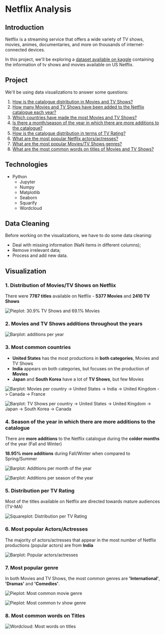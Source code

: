 # Netflix Analysis

## Introduction
Netflix is a streaming service that offers a wide variety of TV shows, movies, animes, documentaries, and more on thousands of internet-connected devices.

In this project, we'll be exploring a [dataset available on kaggle](https://www.kaggle.com/shivamb/netflix-shows) containing the information of tv shows and movies available on US Netflix.

## Project
We'll be using data visualizations to answer some questions:
1. [How is the catalogue distribution in Movies and TV Shows?](#1-Distribution-of-MoviesTV-Shows-on-Netflix)
2. [How many Movies and TV Shows have been added to the Netflix catalogue each year?](#2-Movies-and-TV-Shows-additions-throughout-the-years)
3. [Which countries have made the most Movies and TV Shows?](#3-Most-common-countries)
4. [Is there a month/season of the year in which there are more additions to the catalogue?](#4-Season-of-the-year-in-which-there-are-more-additions-to-the-catalogue)
5. [How is the catalogue distribution in terms of TV Rating?](#5-Distribution-per-TV-Rating)
6. [What are the most popular Netflix actors/actresses?](#6-Most-popular-ActorsActresses)
8. [What are the most popular Movies/TV Shows genres?](#7-Most-popular-genre)
9. [What are the most common words on titles of Movies and TV Shows?](#8-Most-common-words-on-Titles)

## Technologies
- Python
  - Jupyter
  - Numpy
  - Matplotlib
  - Seaborn
  - Squarify
  - Wordcloud

## Data Cleaning
Before working on the visualizations, we have to do some data cleaning:
- Deal with missing information (NaN items in different columns);
- Remove irrelevant data;
- Process and add new data.

## Visualization
### 1. Distribution of Movies/TV Shows on Netflix
There were <strong>7787 titles</strong> available on Netflix - <strong>5377 Movies</strong> and <strong>2410 TV Shows</strong>

![Pieplot: 30.9% TV Shows and 69.1% Movies](imgs/distribution-movies-shows.png)

### 2. Movies and TV Shows additions throughout the years
![Barplot: additions per year](imgs/additions-per-year.png)

### 3. Most common countries
- <strong>United States</strong> has the most productions in <strong>both categories</strong>, Movies and TV Shows
- <strong>India</strong> appears on both categories, but focuses on the production of <strong>Movies</strong>
- <strong>Japan</strong> and <strong>South Korea</strong> have a lot of <strong>TV Shows</strong>, but few Movies

![Barplot: Movies per country -> United States -> India -> United Kingdom -> Canada -> France](imgs/movies-per-country.png)

![Barplot: TV Shows per country -> United States -> United Kingdom -> Japan -> South Korea -> Canada](imgs/shows-per-country.png)

### 4. Season of the year in which there are more additions to the catalogue
There are <strong>more additions</strong> to the Netflix catalogue during the <strong>colder months</strong> of the year (Fall and Winter)

<strong>18.95% more additions</strong> during Fall/Winter when compared to Spring/Summer

![Barplot: Additions per month of the year](imgs/additions-per-month.png)

![Barplot: Additions per season of the year](imgs/additions-per-season.png)

### 5. Distribution per TV Rating
Most of the titles available on Netflix are directed towards mature audiences (TV-MA)

![Squareplot: Distribution per TV Rating](imgs/distribution-per-tv-rating.png)

### 6. Most popular Actors/Actresses
The majority of actors/actresses that appear in the most number of Netflix productions (popular actors) are from <strong>India</strong>

![Barplot: Popular actors/actresses](imgs/popular-actors.png)

### 7. Most popular genre
In both Movies and TV Shows, the most common genres are <strong>'International'</strong>, <strong>'Dramas'</strong> and <strong>'Comedies'</strong>.

![Pieplot: Most common movie genre](imgs/percentage-of-movie-genre.png)

![Pieplot: Most common tv show genre](imgs/percentage-of-show-genre.png)

### 8. Most common words on Titles
![Wordcloud: Most words on titles](imgs/most-common-words-on-title.png)
